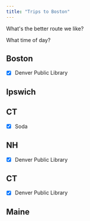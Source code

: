 ```yaml
---
title: "Trips to Boston"
---
```


What's the better route we like?

What time of day?

## Boston
- [X] Denver Public Library

## Ipswich

## CT
- [X] Soda

## NH
- [X] Denver Public Library

## CT
- [X] Denver Public Library

## Maine
